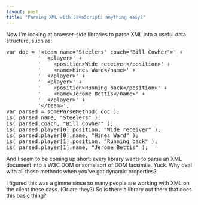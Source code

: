 ```yaml
---
layout: post
title: "Parsing XML with JavaScript: anything easy?"
---
```




<p>Now I'm looking at browser-side libraries to parse XML into a useful data structure, such as:</p>
  
<pre class="sourceCode">
var doc = '&lt;team name="Steelers" coach="Bill Cowher">' +
          '  &lt;player>' +
          '    &lt;position>Wide receiver&lt;/position>' +
          '    &lt;name>Hines Ward&lt;/name>' +
          '  &lt;/player>' +
          '  &lt;player>' +
          '    &lt;position>Running back&lt;/position>' +
          '    &lt;name>Jerome Bettis&lt;/name>' +
          '  &lt;/player>' +
          '&lt;/team>';
var parsed = someParseMethod( doc );
is( parsed.name, "Steelers" );
is( parsed.coach, "Bill Cowher" );
is( parsed.player[0].position, "Wide receiver" );
is( parsed.player[0].name, "Hines Ward" );
is( parsed.player[1].position, "Running back" );
is( parsed.player[1].name, "Jerome Bettis" );
</pre>
 
<p>And I seem to be coming up short: every library wants to parse an XML document into a W3C DOM or some sort of DOM facsimile. Yuck. Why deal with all those methods when you've got dynamic properties?</p>
 
<p>I figured this was a gimme since so many people are working with XML on the client these days. (Or are they?) So is there a library out there that does this basic thing?</p>


